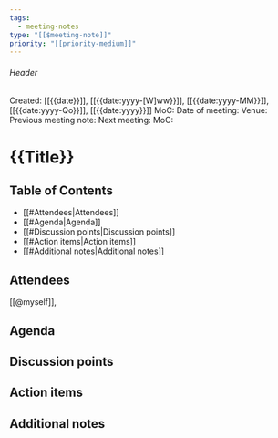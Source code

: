 ```yaml
---
tags:
  - meeting-notes
type: "[[$meeting-note]]"
priority: "[[priority-medium]]"
---
```

###### Header
Created: [[{{date}}]], [[{{date:yyyy-[W]ww}}]], [[{{date:yyyy-MM}}]], [[{{date:yyyy-Qo}}]], [[{{date:yyyy}}]]
MoC: 
Date of meeting: 
Venue: 
Previous meeting note: 
Next meeting:
MoC: 

# {{Title}}

## Table of Contents

- [[#Attendees|Attendees]]
- [[#Agenda|Agenda]]
- [[#Discussion points|Discussion points]]
- [[#Action items|Action items]]
- [[#Additional notes|Additional notes]]

## Attendees
[[@myself]], 


## Agenda



## Discussion points



## Action items



## Additional notes